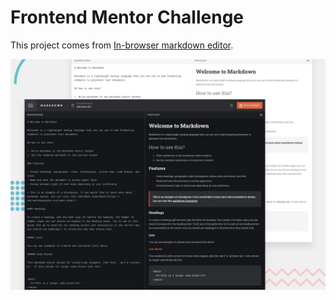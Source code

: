 # Frontend Mentor Challenge

This project comes from [In-browser markdown editor](https://www.frontendmentor.io/challenges/inbrowser-markdown-editor-r16TrrQX9).

![preview](/starter_files/screens/Desktop-preview.jpg "In-browser markdown editor")